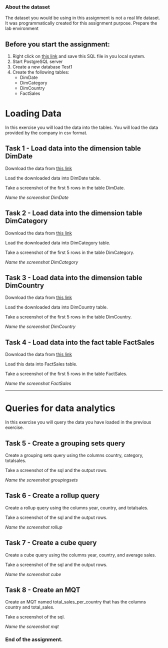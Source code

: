 ### About the dataset
The dataset you would be using in this assignment is not a real life dataset. It was programmatically created for this assignment purpose.
Prepare the lab environment

## Before you start the assignment:

1) Right click on [this link](https://cf-courses-data.s3.us.cloud-object-storage.appdomain.cloud/IBM-DB0321EN-SkillsNetwork/datawarehousing/CREATE_SCRIPT.sql) and save this SQL file in you local system.
2) Start PostgreSQL server
3) Create a new database Test1
4) Create the following tables:
    - DimDate
    - DimCategory
    - DimCountry
    - FactSales

# Loading Data
In this exercise you will load the data into the tables. You will load the data provided by the company in csv format.

## Task 1 - Load data into the dimension table DimDate
Download the data from [this link](https://cf-courses-data.s3.us.cloud-object-storage.appdomain.cloud/IBM-DB0321EN-SkillsNetwork/datawarehousing/data/DimDate.csv)

Load the downloaded data into DimDate table.

Take a screenshot of the first 5 rows in the table DimDate.

*Name the screenshot DimDate*

## Task 2 - Load data into the dimension table DimCategory

Download the data from [this link](https://cf-courses-data.s3.us.cloud-object-storage.appdomain.cloud/IBM-DB0321EN-SkillsNetwork/datawarehousing/DimCategory.csv)

Load the downloaded data into DimCategory table.

Take a screenshot of the first 5 rows in the table DimCategory.

*Name the screenshot DimCategory*

## Task 3 - Load data into the dimension table DimCountry

Download the data from [this link](https://cf-courses-data.s3.us.cloud-object-storage.appdomain.cloud/IBM-DB0321EN-SkillsNetwork/datawarehousing/DimCountry.csv)

Load the downloaded data into DimCountry table.

Take a screenshot of the first 5 rows in the table DimCountry.

*Name the screenshot DimCountry*

## Task 4 - Load data into the fact table FactSales

Download the data from [this link](https://cf-courses-data.s3.us.cloud-object-storage.appdomain.cloud/IBM-DB0321EN-SkillsNetwork/datawarehousing/FactSales.csv)

Load this data into FactSales table.

Take a screenshot of the first 5 rows in the table FactSales.

*Name the screenshot FactSales*

-------------------------------------------------------------------------

# Queries for data analytics

In this exercise you will query the data you have loaded in the previous exercise.

## Task 5 - Create a grouping sets query

Create a grouping sets query using the columns country, category, totalsales.

Take a screenshot of the sql and the output rows.

*Name the screenshot groupingsets*

## Task 6 - Create a rollup query

Create a rollup query using the columns year, country, and totalsales.

Take a screenshot of the sql and the output rows.

*Name the screenshot rollup*

## Task 7 - Create a cube query

Create a cube query using the columns year, country, and average sales.
    
Take a screenshot of the sql and the output rows.

*Name the screenshot cube*

## Task 8 - Create an MQT

Create an MQT named total_sales_per_country that has the columns country and total_sales.

Take a screenshot of the sql.

*Name the screenshot mqt*

### End of the assignment.
